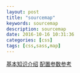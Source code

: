 ```yaml
---
layout: post
title: "sourcemap"
keywords: sourcemap
description: sourcemap
date: 2016-10-16 10:31:36
categories: [css]
tags: [css,sass,map]
---
```


[基本知识介绍](https://www.sitepoint.com/using-source-maps-debug-sass-chrome/) 
[配置参数参考](https://github.com/gruntjs/grunt-contrib-sass)
 
 
 
 

  